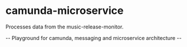 # camunda-microservice
Processes data from the music-release-monitor. 

-- Playground for camunda, messaging and microservice architecture --
